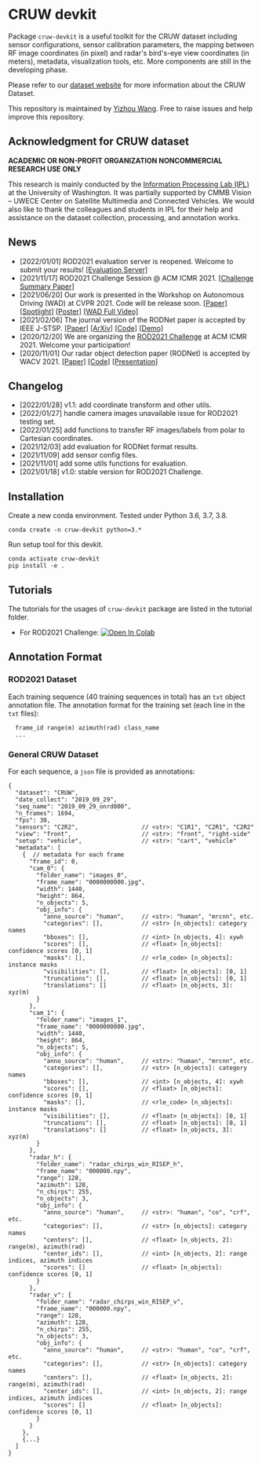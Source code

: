 # CRUW devkit

Package `cruw-devkit` is a useful toolkit for the CRUW dataset including sensor configurations, sensor calibration parameters, 
the mapping between RF image coordinates (in pixel) and radar's bird's-eye view coordinates (in meters), metadata, 
visualization tools, etc. More components are still in the developing phase. 

Please refer to our [dataset website](https://www.cruwdataset.org) for more information about the CRUW Dataset.

This repository is maintained by [Yizhou Wang](http://yizhouwang.net/). Free to raise issues and help improve this 
repository.

## Acknowledgment for CRUW dataset

**ACADEMIC OR NON-PROFIT ORGANIZATION NONCOMMERCIAL RESEARCH USE ONLY**

This research is mainly conducted by the [Information Processing Lab (IPL)](https://ipl-uw.github.io/) at the 
University of Washington. It was partially supported by CMMB Vision – UWECE Center on Satellite Multimedia and 
Connected Vehicles. We would also like to thank the colleagues and students in IPL for their help and assistance on the 
dataset collection, processing, and annotation works.

## News
- [2022/01/01] ROD2021 evaluation server is reopened. Welcome to submit your results! [[Evaluation Server]](https://codalab.lisn.upsaclay.fr/competitions/1063)
- [2021/11/17] ROD2021 Challenge Session @ ACM ICMR 2021. [[Challenge Summary Paper]](https://dl.acm.org/doi/abs/10.1145/3460426.3463658)
- [2021/06/20] Our work is presented in the Workshop on Autonomous Driving (WAD) at CVPR 2021. 
  Code will be release soon. 
  [[Paper]](https://openaccess.thecvf.com/content/CVPR2021W/WAD/html/Wang_Rethinking_of_Radars_Role_A_Camera-Radar_Dataset_and_Systematic_Annotator_CVPRW_2021_paper.html)
  [[Spotlight]](https://youtu.be/gLu-lVM3X7s)
  [[Poster]](http://yizhouwang.net/documents/wad_cvpr2021_poster.pdf)
  [[WAD Full Video]](https://youtu.be/eOL_rCK59ZI)
- [2021/02/06] The journal version of the RODNet paper is accepted by IEEE J-STSP. 
  [[Paper]](https://ieeexplore.ieee.org/document/9353210)
  [[ArXiv]](https://arxiv.org/abs/2102.05150)
  [[Code]](https://github.com/yizhou-wang/RODNet)
  [[Demo]](https://youtu.be/09HaDySa29I)
- [2020/12/20] We are organizing the [ROD2021 Challenge](https://www.cruwdataset.org/rod2021) at ACM ICMR 2021. Welcome your participation!
- [2020/11/01] Our radar object detection paper (RODNet) is accepted by  WACV 2021. 
  [[Paper]](https://openaccess.thecvf.com/content/WACV2021/html/Wang_RODNet_Radar_Object_Detection_Using_Cross-Modal_Supervision_WACV_2021_paper.html)
  [[Code]](https://github.com/yizhou-wang/RODNet)
  [[Presentation]](https://youtu.be/UZbxI4o2-7g)
  
## Changelog

- [2022/01/28] v1.1: add coordinate transform and other utils.
- [2022/01/27] handle camera images unavailable issue for ROD2021 testing set.
- [2022/01/25] add functions to transfer RF images/labels from polar to Cartesian coordinates.
- [2021/12/03] add evaluation for RODNet format results.
- [2021/11/09] add sensor config files.
- [2021/11/01] add some utils functions for evaluation.
- [2021/01/18] v1.0: stable version for ROD2021 Challenge.

## Installation

Create a new conda environment. Tested under Python 3.6, 3.7, 3.8.
```
conda create -n cruw-devkit python=3.*
```
Run setup tool for this devkit.
```
conda activate cruw-devkit
pip install -e .
```

## Tutorials

The tutorials for the usages of `cruw-devkit` package are listed in the tutorial folder.
- For ROD2021 Challenge: [![Open In Colab](https://colab.research.google.com/assets/colab-badge.svg)](https://colab.research.google.com/github/yizhou-wang/cruw-devkit/blob/master/tutorials/cruw_devkit_tutorial_rod2021.ipynb)


## Annotation Format

### ROD2021 Dataset

Each training sequence (40 training sequences in total) has an `txt` object annotation file. 
The annotation format for the training set (each line in the `txt` files):
```
  frame_id range(m) azimuth(rad) class_name
  ...
```

### General CRUW Dataset

For each sequence, a `json` file is provided as annotations:
```
{
  "dataset": "CRUW",
  "date_collect": "2019_09_29",
  "seq_name": "2019_09_29_onrd000",
  "n_frames": 1694,
  "fps": 30,
  "sensors": "C2R2",                  // <str>: "C1R1", "C2R1", "C2R2"
  "view": "front",                    // <str>: "front", "right-side"
  "setup": "vehicle",                 // <str>: "cart", "vehicle"
  "metadata": [
    {  // metadata for each frame
      "frame_id": 0,
      "cam_0": {
        "folder_name": "images_0",
        "frame_name": "0000000000.jpg",
        "width": 1440,
        "height": 864,
        "n_objects": 5,
        "obj_info": {
          "anno_source": "human",     // <str>: "human", "mrcnn", etc.
          "categories": [],           // <str> [n_objects]: category names
          "bboxes": [],               // <int> [n_objects, 4]: xywh
          "scores": [],               // <float> [n_objects]: confidence scores [0, 1]
          "masks": [],                // <rle_code> [n_objects]: instance masks
          "visibilities": [],         // <float> [n_objects]: [0, 1]
          "truncations": [],          // <float> [n_objects]: [0, 1]
          "translations": []          // <float> [n_objects, 3]: xyz(m)
        }
      },
      "cam_1": {
        "folder_name": "images_1",
        "frame_name": "0000000000.jpg",
        "width": 1440,
        "height": 864,
        "n_objects": 5,
        "obj_info": {
          "anno_source": "human",     // <str>: "human", "mrcnn", etc.
          "categories": [],           // <str> [n_objects]: category names
          "bboxes": [],               // <int> [n_objects, 4]: xywh
          "scores": [],               // <float> [n_objects]: confidence scores [0, 1]
          "masks": [],                // <rle_code> [n_objects]: instance masks
          "visibilities": [],         // <float> [n_objects]: [0, 1]
          "truncations": [],          // <float> [n_objects]: [0, 1]
          "translations": []          // <float> [n_objects, 3]: xyz(m)
        }
      },
      "radar_h": {
        "folder_name": "radar_chirps_win_RISEP_h",
        "frame_name": "000000.npy",
        "range": 128,
        "azimuth": 128,
        "n_chirps": 255,
        "n_objects": 3,
        "obj_info": {
          "anno_source": "human",     // <str>: "human", "co", "crf", etc.
          "categories": [],           // <str> [n_objects]: category names
          "centers": [],              // <float> [n_objects, 2]: range(m), azimuth(rad)
          "center_ids": [],           // <int> [n_objects, 2]: range indices, azimuth indices
          "scores": []                // <float> [n_objects]: confidence scores [0, 1]
        }
      },
      "radar_v": {
        "folder_name": "radar_chirps_win_RISEP_v",
        "frame_name": "000000.npy",
        "range": 128,
        "azimuth": 128,
        "n_chirps": 255,
        "n_objects": 3,
        "obj_info": {
          "anno_source": "human",     // <str>: "human", "co", "crf", etc.
          "categories": [],           // <str> [n_objects]: category names
          "centers": [],              // <float> [n_objects, 2]: range(m), azimuth(rad)
          "center_ids": [],           // <int> [n_objects, 2]: range indices, azimuth indices
          "scores": []                // <float> [n_objects]: confidence scores [0, 1]
        }
      }
    },
    {...}
  ]
}
```
